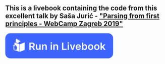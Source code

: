 ## This is a livebook containing the code from this excellent talk by Saša Jurić - ["Parsing from first principles - WebCamp Zagreb 2019"](https://www.youtube.com/watch?v=xNzoerDljjo)

[![Run in Livebook](blue.svg)](https://livebook.dev/run?url=https://github.com/GenericJam/parsing/parsing.livemd)
